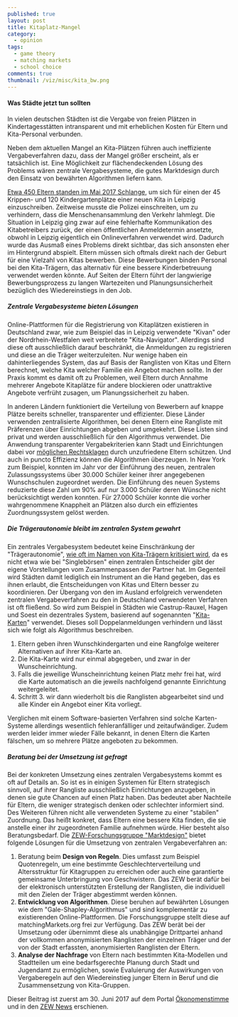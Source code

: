 ```yaml
---
published: true
layout: post
title: Kitaplatz-Mangel
category: 
  - opinion
tags: 
  - game theory
  - matching markets
  - school choice
comments: true
thumbnail: /viz/misc/kita_bw.png
---
```



#### Was Städte jetzt tun sollten <!--Wie Städte dem Kita-Ansturm begegnen können-->

In vielen deutschen Städten ist die Vergabe von freien Plätzen in Kindertagesstätten intransparent und mit erheblichen Kosten für Eltern und Kita-Personal verbunden. 
<!--more-->
Neben dem aktuellen Mangel an Kita-Plätzen führen auch ineffiziente Vergabeverfahren dazu, dass der Mangel größer erscheint, als er tatsächlich ist. Eine Möglichkeit zur flächendeckenden Lösung des Problems wären zentrale Vergabesysteme, die gutes Marktdesign durch den Einsatz von bewährten Algorithmen liefern kann.

[Etwa 450 Eltern standen im Mai 2017 Schlange](http://www.faz.net/aktuell/gesellschaft/menschen/ansturm-auf-kindertagesstaette-in-leipzig-15014107.html), um sich für einen der 45 Krippen- und 120 Kindergartenplätze einer neuen Kita in Leipzig einzuschreiben. Zeitweise musste die Polizei einschreiten, um zu verhindern, dass die Menschenansammlung den Verkehr lahmlegt. Die Situation in Leipzig ging zwar auf eine fehlerhafte Kommunikation des Kitabetreibers zurück, der einen öffentlichen Anmeldetermin ansetzte, obwohl in Leipzig eigentlich ein Onlineverfahren verwendet wird. Dadurch wurde das Ausmaß eines Problems direkt sichtbar, das sich ansonsten eher im Hintergrund abspielt. Eltern müssen sich oftmals direkt nach der Geburt für eine Vielzahl von Kitas bewerben. Diese Bewerbungen binden Personal bei den Kita-Trägern, das alternativ für eine bessere Kinderbetreuung verwendet werden könnte. Auf Seiten der Eltern führt der langwierige Bewerbungsprozess zu langen Wartezeiten und Planungsunsicherheit bezüglich des Wiedereinstiegs in den Job.

##### Zentrale Vergabesysteme bieten Lösungen

Online-Plattformen für die Registrierung von Kitaplätzen existieren in Deutschland zwar, wie zum Beispiel das in Leipzig verwendete "Kivan" oder der Nordrhein-Westfalen weit verbreitete "Kita-Navigator". Allerdings sind diese oft ausschließlich darauf beschränkt, die Anmeldungen zu registrieren und diese an die Träger weiterzuleiten. Nur wenige haben ein dahinterliegendes System, das auf Basis der Ranglisten von Kitas und Eltern berechnet, welche Kita welcher Familie ein Angebot machen sollte. In der Praxis kommt es damit oft zu Problemen, weil Eltern durch Annahme mehrerer Angebote Kitaplätze für andere blockieren oder unattraktive Angebote verfrüht zusagen, um Planungssicherheit zu haben. 

In anderen Ländern funktioniert die Verteilung von Bewerbern auf knappe Plätze bereits schneller, transparenter und effizienter. Diese Länder verwenden zentralisierte Algorithmen, bei denen Eltern eine Rangliste mit Präferenzen über Einrichtungen abgeben und umgekehrt. Diese Listen sind privat und werden ausschließlich für den Algorithmus verwendet. Die Anwendung transparenter Vergabekriterien kann Stadt und Einrichtungen dabei vor [möglichen Rechtsklagen](http://www.faz.net/aktuell/wirtschaft/wirtschaftspolitik/urteil-im-kita-streit-staedte-muessen-eltern-verdienstausfall-zahlen-14489854.html) durch unzufriedene Eltern schützen. Und auch in puncto Effizienz können die Algorithmen überzeugen. In New York zum Beispiel, konnten im Jahr vor der Einführung des neuen, zentralen Zulassungssystems über 30.000 Schüler keiner ihrer angegebenen Wunschschulen zugeordnet werden. Die Einführung des neuen Systems reduzierte diese Zahl um 90% auf nur 3.000 Schüler deren Wünsche nicht berücksichtigt werden konnten. Für 27.000 Schüler konnte die vorher wahrgenommene Knappheit an Plätzen also durch ein effizientes Zuordnungssystem gelöst werden.

##### Die Trägerautonomie bleibt im zentralen System gewahrt

Ein zentrales Vergabesystem bedeutet keine Einschränkung der "Trägerautonomie", [wie oft im Namen von Kita-Trägern kritisiert wird](http://www.faz.net/aktuell/wirtschaft/kinderbetreuung-raus-aus-der-kita-warteschlange-15053793.html), da es nicht etwa wie bei "Singlebörsen" einen zentralen Entscheider gibt der eigene Vorstellungen vom Zusammenpassen der Partner hat. Im Gegenteil wird Städten damit lediglich ein Instrument an die Hand gegeben, das es ihnen erlaubt, die Entscheidungen von Kitas und Eltern besser zu koordinieren. Der Übergang von den im Ausland erfolgreich verwendeten zentralen Vergabeverfahren zu den in Deutschland verwendeten Verfahren ist oft fließend. So wird zum Beispiel in Städten wie Castrup-Rauxel, Hagen und Soest ein dezentrales System, basierend auf sogenannten "[Kita-Karten](http://www.kreis-soest.de/familie_soziales/familie/betreuung/kita/kita_karte.php)" verwendet. Dieses soll Doppelanmeldungen verhindern und lässt sich wie folgt als Algorithmus beschreiben.

1. Eltern geben ihren Wunschkindergarten und eine Rangfolge weiterer Alternativen auf ihrer Kita-Karte an.
2. Die Kita-Karte wird nur einmal abgegeben, und zwar in der Wunscheinrichtung.
3. Falls die jeweilige Wunscheinrichtung keinen Platz mehr frei hat, wird die Karte automatisch an die jeweils nachfolgend genannte Einrichtung weitergeleitet.
4. Schritt 3. wir dann wiederholt bis die Ranglisten abgearbeitet sind und alle Kinder ein Angebot einer Kita vorliegt.

Verglichen mit einem Software-basierten Verfahren sind solche Karten-Systeme allerdings wesentlich fehleranfälliger und zeitaufwändiger. Zudem werden leider immer wieder Fälle bekannt, in denen Eltern die Karten fälschen, um so mehrere Plätze angeboten zu bekommen.

##### Beratung bei der Umsetzung ist gefragt

Bei der konkreten Umsetzung eines zentralen Vergabesystems kommt es oft auf Details an. So ist es in einigen Systemen für Eltern strategisch sinnvoll, auf ihrer Rangliste ausschließlich Einrichtungen anzugeben, in denen sie gute Chancen auf einen Platz haben. Das bedeutet aber Nachteile für Eltern, die weniger strategisch denken oder schlechter informiert sind. Des Weiteren führen nicht alle verwendeten Systeme zu einer "stabilen" Zuordnung. Das heißt konkret, dass Eltern eine bessere Kita finden, die sie anstelle einer ihr zugeordneten Familie aufnehmen würde. Hier besteht also Beratungsbedarf.
Die [ZEW-Forschungsgruppe "Marktdesign"](http://www.zew.de/de/forschung/marktdesign/forschungsschwerpunkte/design-von-matching-maerkten/) bietet folgende Lösungen für die Umsetzung von zentralen Vergabeverfahren an: 

1. Beratung beim **Design von Regeln**. Dies umfasst zum Beispiel Quotenregeln, um eine bestimmte Geschlechterverteilung und Altersstruktur für Kitagruppen zu erreichen oder auch eine garantierte gemeinsame Unterbringung von Geschwistern. Das ZEW berät dafür bei der elektronisch unterstützten Erstellung der Ranglisten, die individuell mit den Zielen der Träger abgestimmt werden können.    
2. **Entwicklung von Algorithmen**. Diese beruhen auf bewährten Lösungen wie dem "Gale-Shapley-Algorithmus" und sind komplementär zu existierenden Online-Plattformen. Die Forschungsgruppe stellt diese auf matchingMarkets.org frei zur Verfügung. Das ZEW berät bei der Umsetzung oder übernimmt diese als unabhängige Drittpartei anhand der vollkommen anonymisierten Ranglisten der einzelnen Träger und der von der Stadt erfassten, anonymisierten Ranglisten der Eltern.    
3. **Analyse der Nachfrage** von Eltern nach bestimmten Kita-Modellen und Stadtteilen um eine bedarfsgerechte Planung durch Stadt und Jugendamt zu ermöglichen, sowie Evaluierung der Auswirkungen von Vergaberegeln auf den Wiedereinstieg junger Eltern in Beruf  und die Zusammensetzung von Kita-Gruppen.

Dieser Beitrag ist zuerst am 30. Juni 2017 auf dem Portal [Ökonomenstimme](http://www.oekonomenstimme.org/artikel/2017/06/wie-staedte-dem-ansturm-auf-kindertagesstaetten-begegnen-koennen/) und in den [ZEW News](http://www.zew.de/de/das-zew/aktuelles/wie-staedte-dem-ansturm-auf-kindertagesstaetten-begegnen-koennen/) erschienen.

